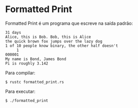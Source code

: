 # Formatted Print
Formatted Print é um programa que escreve na saída padrão:
```
31 days
Alice, this is Bob. Bob, this is Alice
the quick brown fox jumps over the lazy dog
1 of 10 people know binary, the other half doesn't
     1
000001
My name is Bond, James Bond
Pi is roughly 3.142
```

Para compilar:
```
$ rustc formatted_print.rs
```

Para executar:
```
$ ./formatted_print
```
